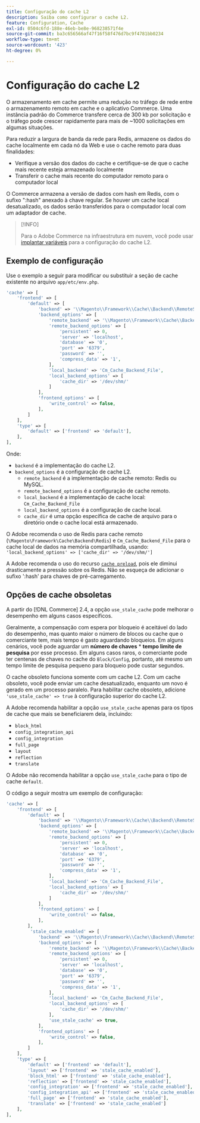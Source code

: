 ```yaml
---
title: Configuração do cache L2
description: Saiba como configurar o cache L2.
feature: Configuration, Cache
exl-id: 0504c6fd-188e-46eb-be8e-968238571f4e
source-git-commit: ba3c656566af47f16f58f476d7bc9f4781bb0234
workflow-type: tm+mt
source-wordcount: '423'
ht-degree: 0%

---
```


# Configuração do cache L2

O armazenamento em cache permite uma redução no tráfego de rede entre o armazenamento remoto em cache e o aplicativo Commerce. Uma instância padrão do Commerce transfere cerca de 300 kb por solicitação e o tráfego pode crescer rapidamente para mais de ~1000 solicitações em algumas situações.

Para reduzir a largura de banda da rede para Redis, armazene os dados do cache localmente em cada nó da Web e use o cache remoto para duas finalidades:

- Verifique a versão dos dados do cache e certifique-se de que o cache mais recente esteja armazenado localmente
- Transferir o cache mais recente do computador remoto para o computador local

O Commerce armazena a versão de dados com hash em Redis, com o sufixo &quot;:hash&quot; anexado à chave regular. Se houver um cache local desatualizado, os dados serão transferidos para o computador local com um adaptador de cache.

>[!INFO]
>
>Para o Adobe Commerce na infraestrutura em nuvem, você pode usar [implantar variáveis](https://experienceleague.adobe.com/docs/commerce-cloud-service/user-guide/configure/env/stage/variables-deploy.html#redis_backend) para a configuração do cache L2.

## Exemplo de configuração

Use o exemplo a seguir para modificar ou substituir a seção de cache existente no arquivo `app/etc/env.php`.

```php
'cache' => [
    'frontend' => [
        'default' => [
            'backend' => '\\Magento\\Framework\\Cache\\Backend\\RemoteSynchronizedCache',
            'backend_options' => [
                'remote_backend' => '\\Magento\\Framework\\Cache\\Backend\\Redis',
                'remote_backend_options' => [
                    'persistent' => 0,
                    'server' => 'localhost',
                    'database' => '0',
                    'port' => '6379',
                    'password' => '',
                    'compress_data' => '1',
                ],
                'local_backend' => 'Cm_Cache_Backend_File',
                'local_backend_options' => [
                    'cache_dir' => '/dev/shm/'
                ]
            ],
            'frontend_options' => [
                'write_control' => false,
            ],
        ]
    ],
    'type' => [
        'default' => ['frontend' => 'default'],
    ],
],
```

Onde:

- `backend` é a implementação do cache L2.
- `backend_options` é a configuração de cache L2.
   - `remote_backend` é a implementação de cache remoto: Redis ou MySQL.
   - `remote_backend_options` é a configuração de cache remoto.
   - `local_backend` é a implementação de cache local: `Cm_Cache_Backend_File`
   - `local_backend_options` é a configuração de cache local.
   - `cache_dir` é uma opção específica de cache de arquivo para o diretório onde o cache local está armazenado.

O Adobe recomenda o uso de Redis para cache remoto (`\Magento\Framework\Cache\Backend\Redis`) e `Cm_Cache_Backend_File` para o cache local de dados na memória compartilhada, usando: `'local_backend_options' => ['cache_dir' => '/dev/shm/']`

A Adobe recomenda o uso do recurso [`cache preload`](redis-pg-cache.md#redis-preload-feature), pois ele diminui drasticamente a pressão sobre os Redis. Não se esqueça de adicionar o sufixo &#39;:hash&#39; para chaves de pré-carregamento.

## Opções de cache obsoletas

A partir do [!DNL Commerce] 2.4, a opção `use_stale_cache` pode melhorar o desempenho em alguns casos específicos.

Geralmente, a compensação com espera por bloqueio é aceitável do lado do desempenho, mas quanto maior o número de blocos ou cache que o comerciante tem, mais tempo é gasto aguardando bloqueios. Em alguns cenários, você pode aguardar um **número de chaves** \* **tempo limite de pesquisa** por esse processo. Em alguns casos raros, o comerciante pode ter centenas de chaves no cache do `Block/Config`, portanto, até mesmo um tempo limite de pesquisa pequeno para bloqueio pode custar segundos.

O cache obsoleto funciona somente com um cache L2. Com um cache obsoleto, você pode enviar um cache desatualizado, enquanto um novo é gerado em um processo paralelo. Para habilitar cache obsoleto, adicione `'use_stale_cache' => true` à configuração superior do cache L2.

A Adobe recomenda habilitar a opção `use_stale_cache` apenas para os tipos de cache que mais se beneficiarem dela, incluindo:

- `block_html`
- `config_integration_api`
- `config_integration`
- `full_page`
- `layout`
- `reflection`
- `translate`

O Adobe não recomenda habilitar a opção `use_stale_cache` para o tipo de cache `default`.

O código a seguir mostra um exemplo de configuração:

```php
'cache' => [
    'frontend' => [
        'default' => [
            'backend' => '\\Magento\\Framework\\Cache\\Backend\\RemoteSynchronizedCache',
            'backend_options' => [
                'remote_backend' => '\\Magento\\Framework\\Cache\\Backend\\Redis',
                'remote_backend_options' => [
                    'persistent' => 0,
                    'server' => 'localhost',
                    'database' => '0',
                    'port' => '6379',
                    'password' => '',
                    'compress_data' => '1',
                ],
                'local_backend' => 'Cm_Cache_Backend_File',
                'local_backend_options' => [
                    'cache_dir' => '/dev/shm/'
                ]
            ],
            'frontend_options' => [
                'write_control' => false,
            ],
        ],
         'stale_cache_enabled' => [
            'backend' => '\\Magento\\Framework\\Cache\\Backend\\RemoteSynchronizedCache',
            'backend_options' => [
                'remote_backend' => '\\Magento\\Framework\\Cache\\Backend\\Redis',
                'remote_backend_options' => [
                    'persistent' => 0,
                    'server' => 'localhost',
                    'database' => '0',
                    'port' => '6379',
                    'password' => '',
                    'compress_data' => '1',
                ],
                'local_backend' => 'Cm_Cache_Backend_File',
                'local_backend_options' => [
                    'cache_dir' => '/dev/shm/'
                ],
                'use_stale_cache' => true,
            ],
            'frontend_options' => [
                'write_control' => false,
            ],
        ]
    ],
    'type' => [
        'default' => ['frontend' => 'default'],
        'layout' => ['frontend' => 'stale_cache_enabled'],
        'block_html' => ['frontend' => 'stale_cache_enabled'],
        'reflection' => ['frontend' => 'stale_cache_enabled'],
        'config_integration' => ['frontend' => 'stale_cache_enabled'],
        'config_integration_api' => ['frontend' => 'stale_cache_enabled'],
        'full_page' => ['frontend' => 'stale_cache_enabled'],
        'translate' => ['frontend' => 'stale_cache_enabled']
    ],
],
```
